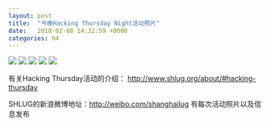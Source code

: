```yaml
---
layout: post
title:  "今晚Hacking Thursday Night活动照片"
date:   2018-02-08 14:32:59 +0000
categories: h4
---
```


[<img src='https://raw.githubusercontent.com/shanghailug/res2018/master/i208.h4/i208_1959_5900+08.240x160.jpg'>](https://raw.githubusercontent.com/shanghailug/res2018/master/i208.h4/i208_1959_5900+08.JPG)
[<img src='https://raw.githubusercontent.com/shanghailug/res2018/master/i208.h4/i208_2030_2900+08.240x160.jpg'>](https://raw.githubusercontent.com/shanghailug/res2018/master/i208.h4/i208_2030_2900+08.JPG)
[<img src='https://raw.githubusercontent.com/shanghailug/res2018/master/i208.h4/i208_2042_2400+08.240x160.jpg'>](https://raw.githubusercontent.com/shanghailug/res2018/master/i208.h4/i208_2042_2400+08.JPG)
[<img src='https://raw.githubusercontent.com/shanghailug/res2018/master/i208.h4/i208_2103_4200+08.240x160.jpg'>](https://raw.githubusercontent.com/shanghailug/res2018/master/i208.h4/i208_2103_4200+08.JPG)
[<img src='https://raw.githubusercontent.com/shanghailug/res2018/master/i208.h4/i208_2104_0300+08.240x160.jpg'>](https://raw.githubusercontent.com/shanghailug/res2018/master/i208.h4/i208_2104_0300+08.JPG)

有关Hacking Thursday活动的介绍：
http://www.shlug.org/about/#hacking-thursday

SHLUG的新浪微博地址：http://weibo.com/shanghailug 有每次活动照片以及信息发布


